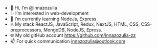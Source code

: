 - 👋 Hi, I’m @innazozulia
- ✨ I’m interested in web-development
- 🌱 I’m currently learning NodeJs, Express
- 🔥 My stack ReactJS, JavaScript, Redux, NextJS, HTML, CSS, CSS-preprocessors, MongoDB, NodeJS, Epress.
- 🌐 My old gitHub account https://github.com/innazozulia-zz
- 📫 For quick communication innazozulia@outlook.com

<!---
innazozulia/innazozulia is a ✨ special ✨ repository because its `README.md` (this file) appears on your GitHub profile.
You can click the Preview link to take a look at your changes.
--->
